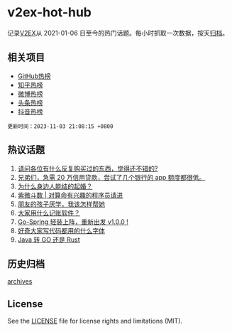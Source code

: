 # v2ex-hot-hub

 记录[V2EX](https://www.v2ex.com/)从 2021-01-06 日至今的热门话题。每小时抓取一次数据，按天[归档](archives)。
 
 ## 相关项目

- [GitHub热榜](https://github.com/it985/github-hot-hub)
- [知乎热榜](https://github.com/it985/zhihu-hot-hub)
- [微博热榜](https://github.com/it985/weibo-hot-hub)
- [头条热榜](https://github.com/it985/toutiao-hot-hub)
- [抖音热榜](https://github.com/it985/douyin-hot-hub)


 `更新时间：2023-11-03 21:08:15 +0800`

## 热议话题

1. [请问各位有什么反复购买过的东西，觉得还不错的?](https://www.v2ex.com/t/988143)
1. [兄弟们，急需 20 万信用贷款，尝试了几个银行的 app 额度都很低。](https://www.v2ex.com/t/988086)
1. [为什么身边人能结的起婚？](https://www.v2ex.com/t/988133)
1. [紫微斗数 | 对算命有兴趣的程序员请进](https://www.v2ex.com/t/988131)
1. [朋友的孩子厌学，我该怎样帮她](https://www.v2ex.com/t/988088)
1. [大家用什么记账软件？](https://www.v2ex.com/t/988094)
1. [Go-Spring 轻装上阵，重新出发 v1.0.0 !](https://www.v2ex.com/t/988146)
1. [好奇大家写代码都用的什么字体](https://www.v2ex.com/t/988286)
1. [Java 转 GO 还是 Rust](https://www.v2ex.com/t/988098)

## 历史归档

[archives](archives)

## License

See the [LICENSE](LICENSE) file for license rights and limitations (MIT).
